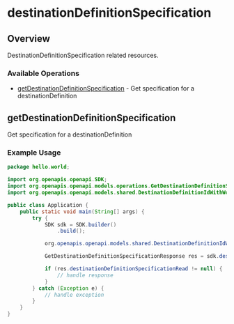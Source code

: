 # destinationDefinitionSpecification

## Overview

DestinationDefinitionSpecification related resources.

### Available Operations

* [getDestinationDefinitionSpecification](#getdestinationdefinitionspecification) - Get specification for a destinationDefinition

## getDestinationDefinitionSpecification

Get specification for a destinationDefinition

### Example Usage

```java
package hello.world;

import org.openapis.openapi.SDK;
import org.openapis.openapi.models.operations.GetDestinationDefinitionSpecificationResponse;
import org.openapis.openapi.models.shared.DestinationDefinitionIdWithWorkspaceId;

public class Application {
    public static void main(String[] args) {
        try {
            SDK sdk = SDK.builder()
                .build();

            org.openapis.openapi.models.shared.DestinationDefinitionIdWithWorkspaceId req = new DestinationDefinitionIdWithWorkspaceId("4ec1b781-b36a-4080-88d1-00efada200ef", "0422eb21-64cf-49ab-8366-c723ffda9e06");            

            GetDestinationDefinitionSpecificationResponse res = sdk.destinationDefinitionSpecification.getDestinationDefinitionSpecification(req);

            if (res.destinationDefinitionSpecificationRead != null) {
                // handle response
            }
        } catch (Exception e) {
            // handle exception
        }
    }
}
```
